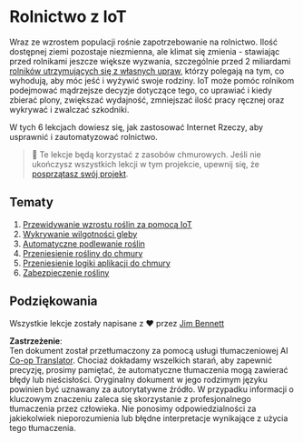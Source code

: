 <!--
CO_OP_TRANSLATOR_METADATA:
{
  "original_hash": "428bda82d9e6016ecea7c797564bf081",
  "translation_date": "2025-08-26T06:40:24+00:00",
  "source_file": "2-farm/README.md",
  "language_code": "pl"
}
-->
# Rolnictwo z IoT

Wraz ze wzrostem populacji rośnie zapotrzebowanie na rolnictwo. Ilość dostępnej ziemi pozostaje niezmienna, ale klimat się zmienia - stawiając przed rolnikami jeszcze większe wyzwania, szczególnie przed 2 miliardami [rolników utrzymujących się z własnych upraw](https://wikipedia.org/wiki/Subsistence_agriculture), którzy polegają na tym, co wyhodują, aby móc jeść i wyżywić swoje rodziny. IoT może pomóc rolnikom podejmować mądrzejsze decyzje dotyczące tego, co uprawiać i kiedy zbierać plony, zwiększać wydajność, zmniejszać ilość pracy ręcznej oraz wykrywać i zwalczać szkodniki.

W tych 6 lekcjach dowiesz się, jak zastosować Internet Rzeczy, aby usprawnić i zautomatyzować rolnictwo.

> 💁 Te lekcje będą korzystać z zasobów chmurowych. Jeśli nie ukończysz wszystkich lekcji w tym projekcie, upewnij się, że [posprzątasz swój projekt](../clean-up.md).

## Tematy

1. [Przewidywanie wzrostu roślin za pomocą IoT](lessons/1-predict-plant-growth/README.md)
1. [Wykrywanie wilgotności gleby](lessons/2-detect-soil-moisture/README.md)
1. [Automatyczne podlewanie roślin](lessons/3-automated-plant-watering/README.md)
1. [Przeniesienie rośliny do chmury](lessons/4-migrate-your-plant-to-the-cloud/README.md)
1. [Przeniesienie logiki aplikacji do chmury](lessons/5-migrate-application-to-the-cloud/README.md)
1. [Zabezpieczenie rośliny](lessons/6-keep-your-plant-secure/README.md)

## Podziękowania

Wszystkie lekcje zostały napisane z ♥️ przez [Jim Bennett](https://GitHub.com/JimBobBennett)

**Zastrzeżenie**:  
Ten dokument został przetłumaczony za pomocą usługi tłumaczeniowej AI [Co-op Translator](https://github.com/Azure/co-op-translator). Chociaż dokładamy wszelkich starań, aby zapewnić precyzję, prosimy pamiętać, że automatyczne tłumaczenia mogą zawierać błędy lub nieścisłości. Oryginalny dokument w jego rodzimym języku powinien być uznawany za autorytatywne źródło. W przypadku informacji o kluczowym znaczeniu zaleca się skorzystanie z profesjonalnego tłumaczenia przez człowieka. Nie ponosimy odpowiedzialności za jakiekolwiek nieporozumienia lub błędne interpretacje wynikające z użycia tego tłumaczenia.